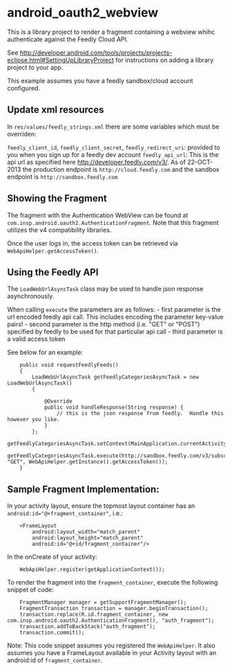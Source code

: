 android_oauth2_webview
======================

This is a library project to render a fragment containing a webview whihc authenticate against the Feedly Cloud API.

See http://developer.android.com/tools/projects/projects-eclipse.html#SettingUpLibraryProject for instructions on adding a library project to your app.

This example assumes you have a feedly sandbox/cloud account configured.



Update xml resources
----------------------

In ```res/values/feedly_strings.xml``` there are some variables which must be overriden:

```feedly_client_id```, ```feedly_client_secret```, ```feedly_redirect_uri```: provided to you when you sign up for a feedly dev account
```feedly_api_url```: This is the api url as specified  here http://developer.feedly.com/v3/.  As of 22-OCT-2013 the production endpoint is ```http://cloud.feedly.com``` and the sandbox endpoint is ```http://sandbox.feedly.com```



Showing the Fragment
--------------------
The fragment with the Authentication WebView can be found at ```com.insp.android.oauth2.AuthenticationFragment```.  Note that this fragment utilizes the v4 compatibility libraries.

Once the user logs in, the access token can be retrieved via ```WebApiHelper.getAccessToken()```.



Using the Feedly API
--------------------

The ```LoadWebUrlAsyncTask``` class may be used to handle json response asynchronously.

When calling ```execute``` the parameters are as follows:
	- first parameter is the url encoded feedly api call.  This includes encoding the parameter key-value pairs!
	- second parameter is the http method (i.e. "GET" or "POST") specified by feedly to be used for that particular api call
	- third parameter is a valid access token

See below for an example:

```
	public void requestFeedlyFeeds()
	{
		LoadWebUrlAsyncTask getFeedlyCategoriesAsyncTask = new LoadWebUrlAsyncTask()
		{
			
			@Override
			public void handleResponse(String response) {
				// this is the json response from feedly.  Handle this however you like.
			}
		};
		getFeedlyCategoriesAsyncTask.setContext(MainApplication.currentActivity);
		getFeedlyCategoriesAsyncTask.execute(http://sandbox.feedly.com/v3/subscriptions/", "GET", WebApiHelper.getInstance().getAccessToken());
	}
```



Sample Fragment Implementation:
--------------------------------
In your activity layout, ensure the topmost layout container has an ```android:id="@+fragment_container"```, i.e.:

```
    <FrameLayout
        android:layout_width="match_parent"
        android:layout_height="match_parent"
        android:id="@+id/fragment_container"/>
```

In the onCreate of your activity:

```
	WebApiHelper.register(getApplicationContext());
```	

To render the fragment into the ```fragment_container```, execute the following snippet of code:
```
	FragmentManager manager = getSupportFragmentManager();
	FragmentTransaction transaction = manager.beginTransaction();
	transaction.replace(R.id.fragment_container, new com.insp.android.oauth2.AuthenticationFragment(), "auth_fragment");
	transaction.addToBackStack("auth_fragment");
	transaction.commit();
```

Note: This code snippet assumes you registered the ```WebApiHelper```.  It also assumes you have a FrameLayout available in your Activity layout with an android:id of ```fragment_container```.
